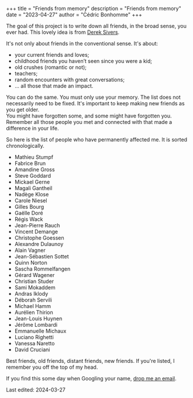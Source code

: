 +++
title = "Friends from memory"
description = "Friends from memory"
date = "2023-04-27"
author = "Cédric Bonhomme"
+++

The goal of this project is to write down all friends, in the broad sense, you ever had.
This lovely idea is from [Derek Sivers](https://sive.rs).

It's not only about friends in the conventional sense. It's about:

- your current friends and loves;
- childhood friends you haven’t seen since you were a kid;
- old crushes (romantic or not);
- teachers;
- random encounters with great conversations;
- … all those that made an impact.

You can do the same. You must only use your memory.
The list does not necessarily need to be fixed.
It's important to keep making new friends as you get older.  
You might have forgotten some, and some might have forgotten you.
Remember all those people you met and connected with that made a difference in your life.


So here is the list of people who have permanently affected me. It is sorted
chronologically.

- Mathieu Stumpf
- Fabrice Brun
- Amandine Gross
- Steve Goddard
- Mickael Gerne
- Magali Gantheil
- Nadège Klose
- Carole Niesel
- Gilles Bourg
- Gaëlle Doré
- Régis Wack
- Jean-Pierre Rauch
- Vincent Demange
- Christophe Goessen
- Alexandre Dulaunoy
- Alain Vagner
- Jean-Sébastien Sottet
- Quinn Norton
- Sascha Rommelfangen
- Gérard Wagener
- Christian Studer
- Sami Mokaddem
- Andras Iklody
- Déborah Servili
- Michael Hamm
- Aurélien Thirion
- Jean-Louis Huynen
- Jérôme Lombardi
- Emmanuelle Michaux
- Luciano Righetti
- Vanessa Naretto
- David Cruciani

Best friends, old friends, distant friends, new friends. If you're listed, I
remember you off the top of my head.

If you find this some day when Googling your name, [drop me an email](/contact).

Last edited: 2024-03-27
